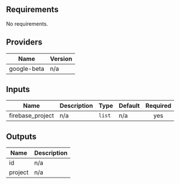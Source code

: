 ## Requirements

No requirements.

## Providers

| Name | Version |
|------|---------|
| google-beta | n/a |

## Inputs

| Name | Description | Type | Default | Required |
|------|-------------|------|---------|:--------:|
| firebase\_project | n/a | `list` | n/a | yes |

## Outputs

| Name | Description |
|------|-------------|
| id | n/a |
| project | n/a |

